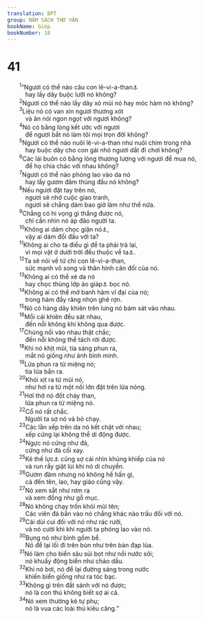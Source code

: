 ```yaml
---
translation: BPT
group: NĂM SÁCH THƠ VĂN
bookName: Gióp 
bookNumber: 18
---
```


<div class="title"><h1>41</h1></div>
<span class="verse giop_41_1">  <sup>1</sup>“Ngươi có thể nào câu con lê-vi-a-than<a data-toggle="tooltip" data-placement="bottom" title="Đây có thể là con cá sấu hay là một loài quái vật dưới biển.">⚓</a><br/>   hay lấy dây buộc lưỡi nó không?<br/></span>
<span class="verse giop_41_2">  <sup>2</sup>Ngươi có thể nào lấy dây xỏ mũi nó hay móc hàm nó không?<br/></span>
<span class="verse giop_41_3">  <sup>3</sup>Liệu nó có van xin ngươi thương xót<br/>   và ăn nói ngon ngọt với ngươi không?<br/></span>
<span class="verse giop_41_4">  <sup>4</sup>Nó có bằng lòng kết ước với ngươi<br/>   để ngươi bắt nó làm tôi mọi trọn đời không?<br/></span>
<span class="verse giop_41_5">  <sup>5</sup>Ngươi có thể nào nuôi lê-vi-a-than như nuôi chim trong nhà<br/>   hay buộc dây cho con gái nhỏ ngươi dắt đi chơi không?<br/></span>
<span class="verse giop_41_6">  <sup>6</sup>Các lái buôn có bằng lòng thương lượng với ngươi để mua nó,<br/>   để họ chia chác với nhau không?<br/></span>
<span class="verse giop_41_7">  <sup>7</sup>Ngươi có thể nào phóng lao vào da nó<br/>   hay lấy gươm đâm thủng đầu nó không?<br/></span>
<span class="verse giop_41_8">  <sup>8</sup>Nếu ngươi đặt tay trên nó,<br/>   ngươi sẽ nhớ cuộc giao tranh,<br/>   ngươi sẽ chẳng dám bao giờ làm như thế nữa.<br/></span>
<span class="verse giop_41_9">  <sup>9</sup>Chẳng có hi vọng gì thắng được nó,<br/>   chỉ cần nhìn nó áp đảo người ta.<br/></span>
<span class="verse giop_41_10">  <sup>10</sup>Không ai dám chọc giận nó<a data-toggle="tooltip" data-placement="bottom" title="Hay “Không ai dám đứng lên chiến đấu với nó.”">⚓</a>,<br/>   vậy ai dám đối đầu với ta?<br/></span>
<span class="verse giop_41_11">  <sup>11</sup>Không ai cho ta điều gì để ta phải trả lại,<br/>   vì mọi vật ở dưới trời đều thuộc về ta<a data-toggle="tooltip" data-placement="bottom" title="Hay “Không ai dám đến gần con lê-vi-a-than mà còn sống—dưới trần thế nầy không có ai cả!”">⚓</a>.<br/></span>
<span class="verse giop_41_12">  <sup>12</sup>Ta sẽ nói về tứ chi con lê-vi-a-than,<br/>   sức mạnh vô song và thân hình cân đối của nó.<br/></span>
<span class="verse giop_41_13">  <sup>13</sup>Không ai có thể xé da nó<br/>   hay chọc thủng lớp áo giáp<a data-toggle="tooltip" data-placement="bottom" title="Hay “Không ai có thể lấy dây cương đến gần nó.”">⚓</a> bọc nó.<br/></span>
<span class="verse giop_41_14">  <sup>14</sup>Không ai có thể mở banh hàm vĩ đại của nó;<br/>   trong hàm đầy răng nhọn ghê rợn.<br/></span>
<span class="verse giop_41_15">  <sup>15</sup>Nó có hàng dãy khiên trên lưng nó bám sát vào nhau.<br/></span>
<span class="verse giop_41_16">  <sup>16</sup>Mỗi cái khiên đều sát nhau,<br/>   đến nỗi không khí không qua được.<br/></span>
<span class="verse giop_41_17">  <sup>17</sup>Chúng nối vào nhau thật chắc;<br/>   đến nỗi không thể tách rời được.<br/></span>
<span class="verse giop_41_18">  <sup>18</sup>Khi nó khịt mũi, tia sáng phun ra,<br/>   mắt nó giống như ánh bình minh.<br/></span>
<span class="verse giop_41_19">  <sup>19</sup>Lửa phun ra từ miệng nó;<br/>   tia lửa bắn ra.<br/></span>
<span class="verse giop_41_20">  <sup>20</sup>Khói xịt ra từ mũi nó,<br/>   như hơi ra từ một nồi lớn đặt trên lửa nóng.<br/></span>
<span class="verse giop_41_21">  <sup>21</sup>Hơi thở nó đốt cháy than,<br/>   lửa phun ra từ miệng nó.<br/></span>
<span class="verse giop_41_22">  <sup>22</sup>Cổ nó rất chắc.<br/>   Người ta sợ nó và bỏ chạy.<br/></span>
<span class="verse giop_41_23">  <sup>23</sup>Các lằn xếp trên da nó kết chặt với nhau;<br/>   xếp cứng lại không thể di động được.<br/></span>
<span class="verse giop_41_24">  <sup>24</sup>Ngực nó cứng như đá,<br/>   cứng như đá cối xay.<br/></span>
<span class="verse giop_41_25">  <sup>25</sup>Kẻ thế lực<a data-toggle="tooltip" data-placement="bottom" title="Hay “thần thánh.”">⚓</a> cũng sợ cái nhìn khủng khiếp của nó<br/>   và run rẩy giật lùi khi nó di chuyển.<br/></span>
<span class="verse giop_41_26">  <sup>26</sup>Gươm đâm nhưng nó không hề hấn gì,<br/>   cả đến tên, lao, hay giáo cũng vậy.<br/></span>
<span class="verse giop_41_27">  <sup>27</sup>Nó xem sắt như rơm rạ<br/>   và xem đồng như gỗ mục.<br/></span>
<span class="verse giop_41_28">  <sup>28</sup>Nó không chạy trốn khỏi mũi tên;<br/>   Các viên đá bắn vào nó chẳng khác nào trấu đối với nó.<br/></span>
<span class="verse giop_41_29">  <sup>29</sup>Cái dùi cui đối với nó như rác rưởi,<br/>   và nó cười khì khi người ta phóng lao vào nó.<br/></span>
<span class="verse giop_41_30">  <sup>30</sup>Bụng nó như bình gốm bể.<br/>   Nó để lại lối đi trên bùn như trên bàn đạp lúa.<br/></span>
<span class="verse giop_41_31">  <sup>31</sup>Nó làm cho biển sâu sủi bọt như nồi nước sôi;<br/>   nó khuấy động biển như chảo dầu.<br/></span>
<span class="verse giop_41_32">  <sup>32</sup>Khi nó bơi, nó để lại đường sáng trong nước<br/>   khiến biển giống như ra tóc bạc.<br/></span>
<span class="verse giop_41_33">  <sup>33</sup>Không gì trên đất sánh với nó được;<br/>   nó là con thú không biết sợ ai cả.<br/></span>
<span class="verse giop_41_34">  <sup>34</sup>Nó xem thường kẻ tự phụ;<br/>   nó là vua các loài thú kiêu căng.”<br/></span>
